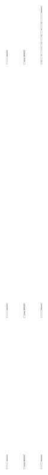 <html>
  
  <figure>
   <img src="https://envato-shoebox-0.imgix.net/fc28/8181-bb18-4d72-b6e9-f5ed13951965/_MG_8176.jpg_21_06_2014.jpg?auto=compress%2Cformat&mark=https%3A%2F%2Felements-assets.envato.com%2Fstatic%2Fwatermark2.png&w=1600&fit=max&markalign=center%2Cmiddle&markalpha=18&s=f33469ddbfd7e40bc83a30230370256c"alt="Logo Tigre" width=10% height=10% title="RAJAH"/>
   <img src="https://camo.githubusercontent.com/031fa7a81cf245a8e4c04ce158400c025e2f996d64c9b79a1e5b3cc4459f5a22/68747470733a2f2f6d656469612e6973746f636b70686f746f2e636f6d2f69642f3438393538393839372f66722f70686f746f2f626c61636b2d70616e746825433325413872652e6a70673f733d31303234783130323426773d6973266b3d323026633d7271577a45665462525f773745647254695479584d457065594a423979614757676d73523047776873674d3d"alt="Logo Panthere" width =10% height=10% title ="BAGHERRA"/>
   <img 
     src="https://cdn.britannica.com/53/5553-050-44912CBD/Green-anaconda.jpg"alt="Logo Anaconda" width=10% height=20%/ title="Tsétsé">
  </figure>
  
  
   <figure>
      <img 
    src="https://www.google.fr/imgres?q=lion%20jpg&imgurl=https%3A%2F%2Ft3.ftcdn.net%2Fjpg%2F05%2F69%2F30%2F42%2F360_F_569304262_RGVohUth9wyR5Msa3CoR4XFvMYE8VG1k.jpg&imgrefurl=https%3A%2F%2Fstock.adobe.com%2Fch_fr%2Fsearch%3Fk%3Dlion&docid=jaOFQVHJaZgxsM&tbnid=5QL0owRP4_z3EM&vet=12ahUKEwjU6tOfrrKHAxUdUKQEHSAsDZQQM3oECHoQAA..i&w=540&h=360&hcb=2&ved=2ahUKEwjU6tOfrrKHAxUdUKQEHSAsDZQQM3oECHoQAA"alt="Logo Lion" width=10% height=10%/>
      <img src="![image](https://github.com/user-attachments/assets/3bcf1b65-ed60-4752-a17e-f3b68fed697b)
"alt="Logo Elephant" width =10% height =10%/>
      <img src="https://es.wikipedia.org/wiki/Archivo:Giraffa_camelopardalis_reticulata_01.JPG"alt ="Logo Girafe" width=10% height=10%/>
     </figure>   
   <figure>
    <img src="https://r.search.yahoo.com/_ylt=AwrihqaY_JlmOj8c0ha22olQ;_ylu=c2VjA3NyBHNsawNpbWcEb2lkA2U3NTgzNTg5ZmM2MjAwZWM2ZDA5YjcxMGE0ZjU0MzU5BGdwb3MDMTIEaXQDYmluZw--/RV=2/RE=1721396504/RO=11/RU=https%3a%2f%2fwww.britannica.com%2fanimal%2fcrocodile-order/RK=2/RS=aif__36U7Ns0ZqQ5Dt_BNuoBuqA-"alt ="Logo Crocodile" width =10% height=10%/>
    <img src="https://get.pxhere.com/photo/water-pond-wildlife-green-biology-turtle-reptile-fauna-vertebrate-european-wildlife-photography-nature-conservation-panzer-water-creature-marine-biology-marsh-turtle-european-marsh-turtle-emys-orbicularis-1276146.jpg"alt ="Logo Tortue" width =10% height=10% title="Donatello"/>
    <img src="https://r.search.yahoo.com/_ylt=AwrFSQIq_plmbNkb8vu22olQ;_ylu=c2VjA3NyBHNsawNpbWcEb2lkA2FiNGJhYTgxZGZlZGRjYjBiNDNjZjVlOGE0ZmM4OTBkBGdwb3MDMTUEaXQDYmluZw--/RV=2/RE=1721396907/RO=11/RU=https%3a%2f%2fgocampingamerica.com%2fparks%2fblueheron%2f/RK=2/RS=RZY8Ku8UP.hGlvvqGOTqy1fmojA-"alt ="Logo Héron" width =10% height=10%/>
     </figure>    
  
 
</html>    
 
       
       

    
 
  
   
  
  
 



  



 
  
  

 
  




